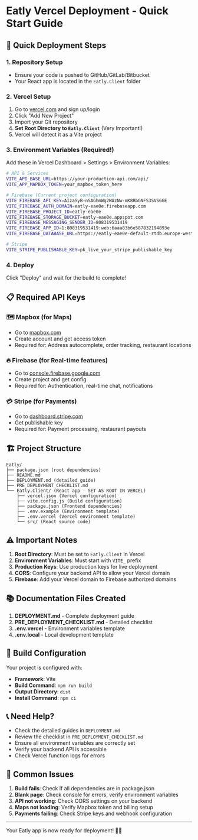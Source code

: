 # Eatly Vercel Deployment - Quick Start Guide

## 🚀 Quick Deployment Steps

### 1. Repository Setup

- Ensure your code is pushed to GitHub/GitLab/Bitbucket
- Your React app is located in the `Eatly.Client` folder

### 2. Vercel Setup

1. Go to [vercel.com](https://vercel.com) and sign up/login
2. Click "Add New Project"
3. Import your Git repository
4. **Set Root Directory to `Eatly.Client`** (Very Important!)
5. Vercel will detect it as a Vite project

### 3. Environment Variables (Required!)

Add these in Vercel Dashboard > Settings > Environment Variables:

```bash
# API & Services
VITE_API_BASE_URL=https://your-production-api.com/api/
VITE_APP_MAPBOX_TOKEN=your_mapbox_token_here

# Firebase (Current project configuration)
VITE_FIREBASE_API_KEY=AIzaSyB-nSAGhmWg2WAzNw-mK8RbGNFS3SVS6GE
VITE_FIREBASE_AUTH_DOMAIN=eatly-eae0e.firebaseapp.com
VITE_FIREBASE_PROJECT_ID=eatly-eae0e
VITE_FIREBASE_STORAGE_BUCKET=eatly-eae0e.appspot.com
VITE_FIREBASE_MESSAGING_SENDER_ID=808319531419
VITE_FIREBASE_APP_ID=1:808319531419:web:6aaa83b6e587832194893e
VITE_FIREBASE_DATABASE_URL=https://eatly-eae0e-default-rtdb.europe-west1.firebasedatabase.app

# Stripe
VITE_STRIPE_PUBLISHABLE_KEY=pk_live_your_stripe_publishable_key
```

### 4. Deploy

Click "Deploy" and wait for the build to complete!

## 📋 Required API Keys

### 🗺️ Mapbox (for Maps)

- Go to [mapbox.com](https://account.mapbox.com/access-tokens/)
- Create account and get access token
- Required for: Address autocomplete, order tracking, restaurant locations

### 🔥 Firebase (for Real-time features)

- Go to [console.firebase.google.com](https://console.firebase.google.com/)
- Create project and get config
- Required for: Authentication, real-time chat, notifications

### 💳 Stripe (for Payments)

- Go to [dashboard.stripe.com](https://dashboard.stripe.com/apikeys)
- Get publishable key
- Required for: Payment processing, restaurant payouts

## 🏗️ Project Structure

```
Eatly/
├── package.json (root dependencies)
├── README.md
├── DEPLOYMENT.md (detailed guide)
├── PRE_DEPLOYMENT_CHECKLIST.md
└── Eatly.Client/ (React app - SET AS ROOT IN VERCEL)
    ├── vercel.json (Vercel configuration)
    ├── vite.config.js (Build configuration)
    ├── package.json (Frontend dependencies)
    ├── .env.example (Environment template)
    ├── .env.vercel (Vercel environment template)
    └── src/ (React source code)
```

## ⚠️ Important Notes

1. **Root Directory**: Must be set to `Eatly.Client` in Vercel
2. **Environment Variables**: Must start with `VITE_` prefix
3. **Production Keys**: Use production keys for live deployment
4. **CORS**: Configure your backend API to allow your Vercel domain
5. **Firebase**: Add your Vercel domain to Firebase authorized domains

## 📚 Documentation Files Created

1. **DEPLOYMENT.md** - Complete deployment guide
2. **PRE_DEPLOYMENT_CHECKLIST.md** - Detailed checklist
3. **.env.vercel** - Environment variables template
4. **.env.local** - Local development template

## 🔧 Build Configuration

Your project is configured with:

- **Framework**: Vite
- **Build Command**: `npm run build`
- **Output Directory**: `dist`
- **Install Command**: `npm ci`

## 📞 Need Help?

- Check the detailed guides in `DEPLOYMENT.md`
- Review the checklist in `PRE_DEPLOYMENT_CHECKLIST.md`
- Ensure all environment variables are correctly set
- Verify your backend API is accessible
- Check Vercel function logs for errors

## 🚨 Common Issues

1. **Build fails**: Check if all dependencies are in package.json
2. **Blank page**: Check console for errors, verify environment variables
3. **API not working**: Check CORS settings on your backend
4. **Maps not loading**: Verify Mapbox token and billing setup
5. **Payments failing**: Check Stripe keys and webhook configuration

---

Your Eatly app is now ready for deployment! 🍕🚀
